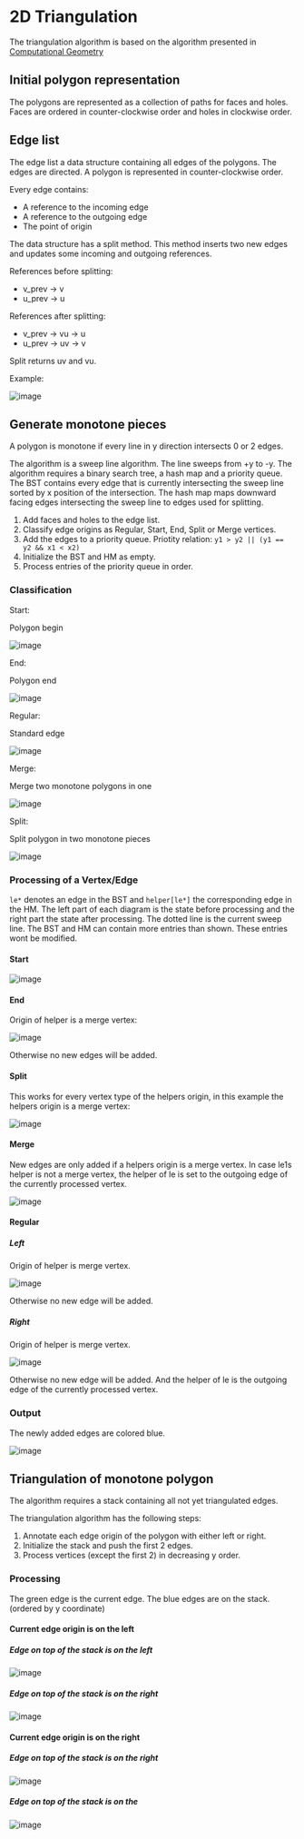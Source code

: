 # 2D Triangulation

The triangulation algorithm is based on the algorithm presented in [Computational Geometry](https://archive.org/details/computationalgeo00berg)

## Initial polygon representation

The polygons are represented as a collection of paths for faces and holes.
Faces are ordered in counter-clockwise order and holes in clockwise order.

## Edge list

The edge list a data structure containing all edges of the polygons.
The edges are directed.
A polygon is represented in counter-clockwise order.

Every edge contains:
- A reference to the incoming edge
- A reference to the outgoing edge
- The point of origin

The data structure has a split method.
This method inserts two new edges and updates some incoming and outgoing references.

References before splitting:
- v_prev -> v
- u_prev -> u

References after splitting:
- v_prev -> vu -> u
- u_prev -> uv -> v

Split returns uv and vu.

Example:

![image](../res/triangulation/split.png)

## Generate monotone pieces

A polygon is monotone if every line in y direction intersects 0 or 2 edges.

The algorithm is a sweep line algorithm.
The line sweeps from +y to -y.
The algorithm requires a binary search tree, a hash map and a priority queue.
The BST contains every edge that is currently intersecting the sweep line sorted by x position of the intersection.
The hash map maps downward facing edges intersecting the sweep line to edges used for splitting.

1. Add faces and holes to the edge list.
1. Classify edge origins as Regular, Start, End, Split or Merge vertices.
1. Add the edges to a priority queue. Priotity relation: `y1 > y2 || (y1 == y2 && x1 < x2)`
1. Initialize the BST and HM as empty.
1. Process entries of the priority queue in order.

### Classification

Start:

Polygon begin

![image](../res/triangulation/start.png)

End:

Polygon end

![image](../res/triangulation/end.png)

Regular:

Standard edge

![image](../res/triangulation/regular.png)

Merge:

Merge two monotone polygons in one

![image](../res/triangulation/merge.png)

Split:

Split polygon in two monotone pieces

![image](../res/triangulation/split_v.png)

### Processing of a Vertex/Edge

`le*` denotes an edge in the BST and `helper[le*]` the corresponding edge in the HM.
The left part of each diagram is the state before processing and the right part the state after processing.
The dotted line is the current sweep line.
The BST and HM can contain more entries than shown. These entries wont be modified.


#### Start

![image](../res/triangulation/process_start.png)

#### End

Origin of helper is a merge vertex:

![image](../res/triangulation/process_end.png)

Otherwise no new edges will be added.

#### Split

This works for every vertex type of the helpers origin, in this example the helpers origin is a merge vertex:

![image](../res/triangulation/process_split.png)

#### Merge

New edges are only added if a helpers origin is a merge vertex.
In case le1s helper is not a merge vertex, the helper of le is set to the outgoing edge of the currently processed vertex.

![image](../res/triangulation/process_merge.png)

#### Regular

##### Left

Origin of helper is merge vertex.

![image](../res/triangulation/process_regular_left.png)

Otherwise no new edge will be added.

##### Right

Origin of helper is merge vertex.

![image](../res/triangulation/process_regular_right.png)

Otherwise no new edge will be added. And the helper of le is the outgoing edge of the currently processed vertex.

### Output

The newly added edges are colored blue.


![image](../res/triangulation/monotone.png)

## Triangulation of monotone polygon

The algorithm requires a stack containing all not yet triangulated edges.

The triangulation algorithm has the following steps:

1. Annotate each edge origin of the polygon with either left or right.
1. Initialize the stack and push the first 2 edges. 
1. Process vertices (except the first 2) in decreasing y order.

### Processing

The green edge is the current edge. The blue edges are on the stack. (ordered by y coordinate)

#### Current edge origin is on the left

##### Edge on top of the stack is on the left

![image](../res/triangulation/triang_left_left.png)

##### Edge on top of the stack is on the right

![image](../res/triangulation/triang_left_right.png)

#### Current edge origin is on the right

##### Edge on top of the stack is on the right

![image](../res/triangulation/triang_right_right.png)

##### Edge on top of the stack is on the 

![image](../res/triangulation/triang_right_left.png)